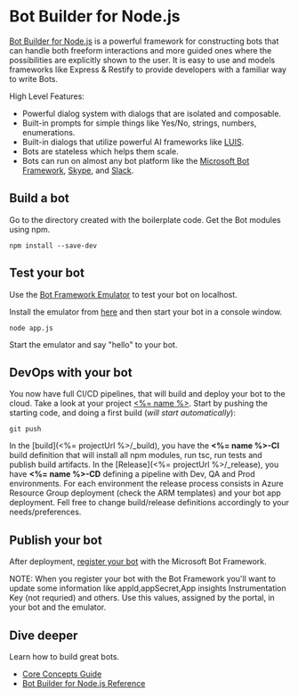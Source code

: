 # Bot Builder for Node.js
[Bot Builder for Node.js](https://docs.microsoft.com/en-us/bot-framework/nodejs/bot-builder-nodejs-quickstart) is a powerful framework for constructing bots that can handle both freeform interactions and more guided ones where the possibilities are explicitly shown to the user. It is easy to use and models frameworks like Express & Restify to provide developers with a familiar way to write Bots.

High Level Features:

* Powerful dialog system with dialogs that are isolated and composable.
* Built-in prompts for simple things like Yes/No, strings, numbers, enumerations.
* Built-in dialogs that utilize powerful AI frameworks like [LUIS](http://luis.ai).
* Bots are stateless which helps them scale.
* Bots can run on almost any bot platform like the [Microsoft Bot Framework](http://botframework.com), [Skype](http://skype.com), and [Slack](http://slack.com).
 
## Build a bot
Go to the directory created with the boilerplate code. Get the Bot modules using npm.

    npm install --save-dev
    
## Test your bot
Use the [Bot Framework Emulator](http://docs.botframework.com/connector/tools/bot-framework-emulator/) to test your bot on localhost. 

Install the emulator from [here](http://aka.ms/bf-bc-emulator) and then start your bot in a console window.

    node app.js
    
Start the emulator and say "hello" to your bot.

## DevOps with your bot
You now have full CI/CD pipelines, that will build and deploy your bot to the cloud. Take a look at your project [<%= name %>](<%= projectUrl %>).
Start by pushing the starting code, and doing a first build (*will start automatically*):

    git push

In the [build](<%= projectUrl %>/_build), you have the **<%= name %>-CI** build definition that will install all npm modules, run tsc, run tests and publish build artifacts.
In the [Release](<%= projectUrl %>/_release), you have **<%= name %>-CD** defining a pipeline with Dev, QA and Prod environments. For each environment the release process consists in Azure Resource Group deployment (check the ARM templates) and your bot app deployment.
Fell free to change build/release definitions accordingly to your needs/preferences.

## Publish your bot
After deployment, [register your bot](http://docs.botframework.com/connector/getstarted/#registering-your-bot-with-the-microsoft-bot-framework) with the Microsoft Bot Framework.

NOTE: When you register your bot with the Bot Framework you'll want to update some information like appId,appSecret,App insights Instrumentation Key (not requried) and others. Use this values, assigned by the portal, in your bot and the emulator.

## Dive deeper
Learn how to build great bots.

* [Core Concepts Guide](http://docs.botframework.com/builder/node/guides/core-concepts/)
* [Bot Builder for Node.js Reference](https://docs.botframework.com/en-us/node/builder/chat-reference/modules/_botbuilder_d_.html)